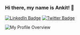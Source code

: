 
### Hi there, my name is Ankit! 👋


[![LinkedIn Badge](https://img.shields.io/badge/LinkedIn-Profile-informational?style=flat&logo=linkedin&logoColor=white&color=blue)](https://www.linkedin.com/in/ankitkumarsinghdiswar/)
[![Twitter Badge](https://img.shields.io/badge/Twitter-Profile-informational?style=flat&logo=twitter&logoColor=white&color=blue)](https://twitter.com/DiswarAnkit)
<!--
![](https://komarev.com/ghpvc/?username=DreamPearl&style=flat-square&color=blue)
[![DockerHub Badge](https://badgen.net/badge/DockerHub/Profile/blue?icon=docker)](https://hub.docker.com/u/dreampearl)
[![G-Mail Badge](https://img.shields.io/badge/-Gmail-EA4335?style=flat-square&logo=Gmail&logoColor=white&color=red)](mailto://rakhi.cs61@gmail.com)
[![Blog Badge](https://img.shields.io/badge/Blog-FF5722?style=flat-square&logo=blogger&logoColor=white&color=blue)](https://rakhiroriya.wordpress.com/)
[![Medium Badge](https://img.shields.io/badge/Medium-12100E?style=flat-square&logo=medium&logoColor=white&color=black)](https://rakhiroriya.medium.com/)
-->

![My Profile Overview](https://github-readme-stats.vercel.app/api?username=hacquees&show_icons=true&theme=blue-green&count_private=true)

<!-- **DreamPearl/DreamPearl** is a ✨ _special_ ✨ repository because its `README.md` (this file) appears on your GitHub profile.

Here are some ideas to get you started:

- 🔭 I’m currently working on ...
- 🌱 I’m currently learning ...
- 👯 I’m looking to collaborate on ...
- 🤔 I’m looking for help with ...
- 💬 Ask me about ...
- 📫 How to reach me: ...
- 😄 Pronouns: ...
- ⚡ Fun fact: ... 

![Most used languages in my Github Account](https://github-readme-stats.vercel.app/api/top-langs/?username=DreamPearl&layout=compact&theme=gotham&count_private=true)

-->

